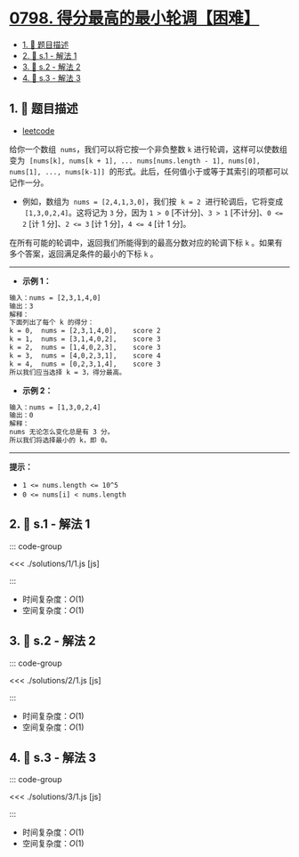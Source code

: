 # [0798. 得分最高的最小轮调【困难】](https://github.com/tnotesjs/TNotes.leetcode/tree/main/notes/0798.%20%E5%BE%97%E5%88%86%E6%9C%80%E9%AB%98%E7%9A%84%E6%9C%80%E5%B0%8F%E8%BD%AE%E8%B0%83%E3%80%90%E5%9B%B0%E9%9A%BE%E3%80%91)

<!-- region:toc -->

- [1. 📝 题目描述](#1--题目描述)
- [2. 🎯 s.1 - 解法 1](#2--s1---解法-1)
- [3. 🎯 s.2 - 解法 2](#3--s2---解法-2)
- [4. 🎯 s.3 - 解法 3](#4--s3---解法-3)

<!-- endregion:toc -->

## 1. 📝 题目描述

- [leetcode](https://leetcode.cn/problems/smallest-rotation-with-highest-score/)

给你一个数组  `nums`，我们可以将它按一个非负整数 `k` 进行轮调，这样可以使数组变为  `[nums[k], nums[k + 1], ... nums[nums.length - 1], nums[0], nums[1], ..., nums[k-1]]`  的形式。此后，任何值小于或等于其索引的项都可以记作一分。

- 例如，数组为  `nums = [2,4,1,3,0]`，我们按  `k = 2`  进行轮调后，它将变成  `[1,3,0,2,4]`。这将记为 `3` 分，因为 `1 > 0` \[不计分\]、`3 > 1` \[不计分\]、`0 <= 2` \[计 1 分\]、`2 <= 3` \[计 1 分\]，`4 <= 4` \[计 1 分\]。

在所有可能的轮调中，返回我们所能得到的最高分数对应的轮调下标 `k` 。如果有多个答案，返回满足条件的最小的下标 `k` 。

---

- **示例 1：**

```txt
输入：nums = [2,3,1,4,0]
输出：3
解释：
下面列出了每个 k 的得分：
k = 0,  nums = [2,3,1,4,0],    score 2
k = 1,  nums = [3,1,4,0,2],    score 3
k = 2,  nums = [1,4,0,2,3],    score 3
k = 3,  nums = [4,0,2,3,1],    score 4
k = 4,  nums = [0,2,3,1,4],    score 3
所以我们应当选择 k = 3，得分最高。
```

- **示例 2：**

```txt
输入：nums = [1,3,0,2,4]
输出：0
解释：
nums 无论怎么变化总是有 3 分。
所以我们将选择最小的 k，即 0。
```

---

**提示：**

- `1 <= nums.length <= 10^5`
- `0 <= nums[i] < nums.length`

## 2. 🎯 s.1 - 解法 1

::: code-group

<<< ./solutions/1/1.js [js]

:::

- 时间复杂度：$O(1)$
- 空间复杂度：$O(1)$

## 3. 🎯 s.2 - 解法 2

::: code-group

<<< ./solutions/2/1.js [js]

:::

- 时间复杂度：$O(1)$
- 空间复杂度：$O(1)$

## 4. 🎯 s.3 - 解法 3

::: code-group

<<< ./solutions/3/1.js [js]

:::

- 时间复杂度：$O(1)$
- 空间复杂度：$O(1)$

